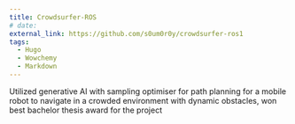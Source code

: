 ```yaml
---
title: Crowdsurfer-ROS
# date: 
external_link: https://github.com/s0um0r0y/crowdsurfer-ros1
tags:
  - Hugo
  - Wowchemy
  - Markdown
---
```


Utilized generative AI with sampling optimiser for path planning for a mobile robot to navigate in a crowded environment with dynamic obstacles, won best bachelor thesis award for the project 

<!--more-->
